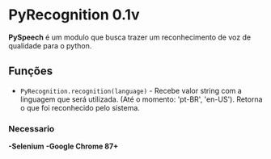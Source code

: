 # PyRecognition 0.1v

**PySpeech** é um modulo que busca trazer um reconhecimento de
voz de qualidade para o python.

## Funções

* `PyRecognition.recognition(language)` - Recebe valor string com a linguagem que será utilizada. (Até o momento: 'pt-BR', 'en-US').
Retorna o que foi reconhecido pelo sistema.

### Necessario

**-Selenium**
**-Google Chrome 87+**

